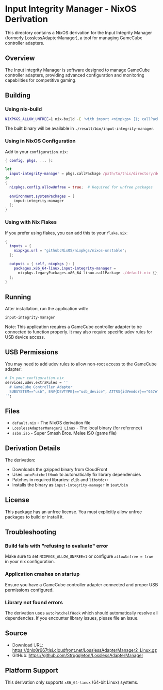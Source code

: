 # Input Integrity Manager - NixOS Derivation

This directory contains a NixOS derivation for the Input Integrity Manager (formerly LosslessAdapterManager), a tool for managing GameCube controller adapters.

## Overview

The Input Integrity Manager is software designed to manage GameCube controller adapters, providing advanced configuration and monitoring capabilities for competitive gaming.

## Building

### Using nix-build

```bash
NIXPKGS_ALLOW_UNFREE=1 nix-build -E 'with import <nixpkgs> {}; callPackage ./default.nix {}'
```

The built binary will be available in `./result/bin/input-integrity-manager`.

### Using in NixOS Configuration

Add to your `configuration.nix`:

```nix
{ config, pkgs, ... }:

let
  input-integrity-manager = pkgs.callPackage /path/to/this/directory/default.nix {};
in
{
  nixpkgs.config.allowUnfree = true;  # Required for unfree packages
  
  environment.systemPackages = [
    input-integrity-manager
  ];
}
```

### Using with Nix Flakes

If you prefer using flakes, you can add this to your `flake.nix`:

```nix
{
  inputs = {
    nixpkgs.url = "github:NixOS/nixpkgs/nixos-unstable";
  };

  outputs = { self, nixpkgs }: {
    packages.x86_64-linux.input-integrity-manager = 
      nixpkgs.legacyPackages.x86_64-linux.callPackage ./default.nix {};
  };
}
```

## Running

After installation, run the application with:

```bash
input-integrity-manager
```

Note: This application requires a GameCube controller adapter to be connected to function properly. It may also require specific udev rules for USB device access.

## USB Permissions

You may need to add udev rules to allow non-root access to the GameCube adapter:

```nix
# In your configuration.nix
services.udev.extraRules = ''
  # GameCube Controller Adapter
  SUBSYSTEM=="usb", ENV{DEVTYPE}=="usb_device", ATTRS{idVendor}=="057e", ATTRS{idProduct}=="0337", MODE="0666"
'';
```

## Files

- `default.nix` - The NixOS derivation file
- `LosslessAdapterManager2_Linux` - The local binary (for reference)
- `ssbm.iso` - Super Smash Bros. Melee ISO (game file)

## Derivation Details

The derivation:
- Downloads the gzipped binary from CloudFront
- Uses `autoPatchelfHook` to automatically fix library dependencies
- Patches in required libraries: `zlib` and `libstdc++`
- Installs the binary as `input-integrity-manager` in `$out/bin`

## License

This package has an unfree license. You must explicitly allow unfree packages to build or install it.

## Troubleshooting

### Build fails with "refusing to evaluate" error
Make sure to set `NIXPKGS_ALLOW_UNFREE=1` or configure `allowUnfree = true` in your nix configuration.

### Application crashes on startup
Ensure you have a GameCube controller adapter connected and proper USB permissions configured.

### Library not found errors
The derivation uses `autoPatchelfHook` which should automatically resolve all dependencies. If you encounter library issues, please file an issue.

## Source

- Download URL: https://dnlo0r667tlsj.cloudfront.net/LosslessAdapterManager2_Linux.gz
- GitHub: https://github.com/Struggleton/LosslessAdapterManager

## Platform Support

This derivation only supports `x86_64-linux` (64-bit Linux) systems.